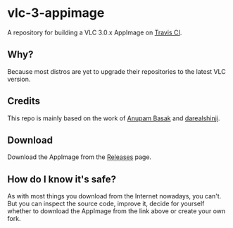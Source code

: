 # vlc-3-appimage
A repository for building a VLC 3.0.x AppImage on [Travis CI](https://travis-ci.org/).

## Why?
Because most distros are yet to upgrade their repositories to the latest VLC version.

## Credits
This repo is mainly based on the work of [Anupam Basak](https://github.com/anupam-git/vlc-appimage) and [darealshinji](https://github.com/darealshinji/vlc-AppImage).

## Download
Download the AppImage from the [Releases](https://github.com/anupam-git/vlc-appimage/releases/) page.

## How do I know it's safe?
As with most things you download from the Internet nowadays, you can't. But you can inspect the source code, improve it, decide for yourself whether to download the AppImage from the link above or create your own fork.
